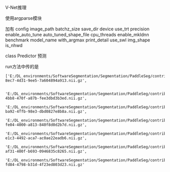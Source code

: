 V-Net推理

使用argparse模块

加有 config   image_path   batchz_size   save_dir   device  use_trt   precision  enable_auto_tune   auto_tuned_shape_file   cpu_threads   enable_mkldnn    benchmark   model_name   with_argmax   print_detail     use_swl     img_shape  is_nhwd

class Predictor 预测

run方法中传的是 

```
['E:/DL_environments/SoftwareSegmentation/Segmentation/PaddleSeg/contrib/MedicalSeg/data/competition_raw/competition_dataset/imagesTs\\07abcf87-8ec7-4d31-9ee5-7a604894a913.nii.gz', 
```



```
              'E:/DL_environments/SoftwareSegmentation/Segmentation/PaddleSeg/contrib/MedicalSeg/data/competition_raw/competition_dataset/imagesTs/0f593c1e-4bb8-470f-a87b-fee3dbd3b3ed.nii.gz', 
              'E:/DL_environments/SoftwareSegmentation/Segmentation/PaddleSeg/contrib/MedicalSeg/data/competition_raw/competition_dataset/imagesTs/12dc6a4c-ba92-4ffb-98e3-dbd0827e8b8a.nii.gz', 
              'E:/DL_environments/SoftwareSegmentation/Segmentation/PaddleSeg/contrib/MedicalSeg/data/competition_raw/competition_dataset/imagesTs/1b08207d-fe04-4000-a813-840f8d0d2b7d.nii.gz',
              'E:/DL_environments/SoftwareSegmentation/Segmentation/PaddleSeg/contrib/MedicalSeg/data/competition_raw/competition_dataset/imagesTs/1e2dc581-e1c3-4492-aca7-ac0ae22eadb6.nii.gz',
              'E:/DL_environments/SoftwareSegmentation/Segmentation/PaddleSeg/contrib/MedicalSeg/data/competition_raw/competition_dataset/imagesTs/219a9c52-af31-400f-b693-0946835c8265.nii.gz', 
              'E:/DL_environments/SoftwareSegmentation/Segmentation/PaddleSeg/contrib/MedicalSeg/data/competition_raw/competition_dataset/imagesTs/27759b18-fd84-4798-b31d-4f23ed803d23.nii.gz'
```

